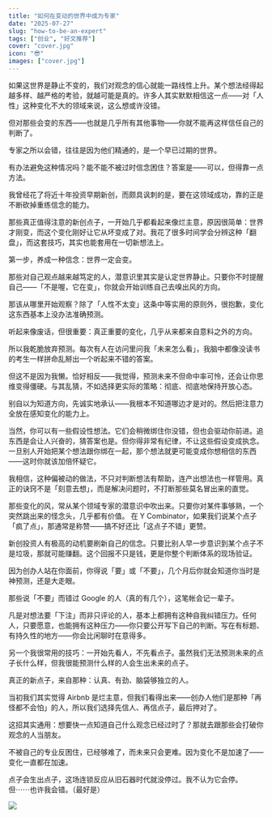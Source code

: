 ```yaml
---
title: "如何在变动的世界中成为专家"
date: "2025-07-27"
slug: "how-to-be-an-expert"
tags: ["创业", "好文推荐"]
cover: "cover.jpg"
icon: "😎"
images: ["cover.jpg"]
---
```

如果这世界是静止不变的，我们对观念的信心就能一路线性上升。某个想法经得起越多样、越严格的考验，就越可能是真的。许多人其实默默相信这一点——对「人性」这种变化不大的领域来说，这么想或许没错。



但对那些会变的东西——也就是几乎所有其他事物——你就不能再这样信任自己的判断了。



专家之所以会错，往往是因为他们精通的，是一个早已过期的世界。



有办法避免这种情况吗？能不能不被过时信念困住？答案是——可以，但得靠一点方法。



我曾经花了将近十年投资早期新创，而颇具讽刺的是，要在这领域成功，靠的正是不断砍掉重练信念的能力。



那些真正值得注意的新创点子，一开始几乎都看起来像烂主意，原因很简单：世界才刚变，而这个变化刚好让它从坏变成了对。我花了很多时间学会分辨这种「翻盘」，而这套技巧，其实也能套用在一切新想法上。



第一步，养成一种信念：世界一定会变。



那些对自己观点越来越笃定的人，潜意识里其实是认定世界静止。只要你不时提醒自己——「不是喔，它在变」，你就会开始训练自己去嗅出风的方向。



那该从哪里开始观察？除了「人性不太变」这条中等实用的原则外，很抱歉，变化这东西基本上没办法准确预测。



听起来像废话，但很重要：真正重要的变化，几乎从来都来自意料之外的方向。



所以我乾脆放弃预测。每次有人在访问里问我「未来怎么看」，我脑中都像没读书的考生一样拼命乱掰出一个听起来不错的答案。



但这不是因为我懒。恰好相反——我觉得，预测未来不但命中率可怜，还会让你思维变得僵硬。与其乱猜，不如选择更实际的策略：彻底、彻底地保持开放心态。



别自以为知道方向，先诚实地承认——我根本不知道哪边才是对的。然后把注意力全放在感知变化的能力上。



当然，你可以有一些假设性想法。它们会稍微绑住你没错，但也会驱动你前进。追东西是会让人兴奋的，猜答案也是。但你得非常有纪律，不让这些假设变成执念。
一旦别人开始把某个想法跟你绑在一起，那个想法就更可能变成你想相信的东西——这时你就该加倍怀疑它。



我相信，这种偏被动的做法，不只对判断想法有帮助，连产出想法也一样管用。真正的诀窍不是「刻意去想」，而是解决问题时，不打断那些莫名冒出来的直觉。



那些变化的风，常从某个领域专家的潜意识中吹出来。只要你对某件事够熟，一个突然跳出来的怪念头，几乎都有价值。
在 Y Combinator，如果我们说某个点子「疯了点」，那通常是称赞——搞不好还比「这点子不错」更赞。



新创投资人有极高的动机要刷新自己的信念。只要比别人早一步意识到某个点子不是垃圾，那就可能赚翻。这个回报不只是钱，更是你整个判断体系的现场验证。



因为创办人站在你面前，你得说「要」或「不要」，几个月后你就会知道你当时是神预测，还是大走眼。



那些说「不要」而错过 Google 的人（真的有几个），这笔帐会记一辈子。



凡是对想法要「下注」而非只评论的人，基本上都拥有这种自我纠错压力。任何人，只要愿意，也能拥有这种压力——你只要公开写下自己的判断。写在有标题、有持久性的地方——你会比闲聊时在意得多。



另一个我很常用的技巧：一开始先看人，不先看点子。虽然我们无法预测未来的点子长什么样，但我很能预测什么样的人会生出未来的点子。



真正的新点子，来自那种：认真、有劲、脑袋够独立的人。



当初我们其实觉得 Airbnb 是烂主意，但我们看得出来——创办人他们是那种「再怪都不会怕」的人，所以我们选择先信人、再信点子，最后押对了。



这招其实通用：想要快一点知道自己什么观念已经过时了？那就去跟那些会打破你观念的人当朋友。



不被自己的专业反困住，已经够难了，而未来只会更难。因为变化不是加速了——变化一直都在加速。



点子会生出点子，这场连锁反应从旧石器时代就没停过。我不认为它会停。
但⋯⋯也许我会错。（最好是）




![](https://prod-files-secure.s3.us-west-2.amazonaws.com/112d0858-5090-4d34-a606-b75eb8d65fd2/46476355-9cf3-4e99-9b7a-3531bc426380/1000202064.png?X-Amz-Algorithm=AWS4-HMAC-SHA256&X-Amz-Content-Sha256=UNSIGNED-PAYLOAD&X-Amz-Credential=ASIAZI2LB46623LV56Y2%2F20250920%2Fus-west-2%2Fs3%2Faws4_request&X-Amz-Date=20250920T005708Z&X-Amz-Expires=3600&X-Amz-Security-Token=IQoJb3JpZ2luX2VjEGkaCXVzLXdlc3QtMiJHMEUCIQC%2BRjmWynKOYXdPQJevfWWDgVJJ6paMhsv0myej9H0uOQIgXhiNxPnqWHjkfkEvF35iW0PLjt8NOLpdLe3DUzMiaasqiAQI4v%2F%2F%2F%2F%2F%2F%2F%2F%2F%2FARAAGgw2Mzc0MjMxODM4MDUiDMqgnef397bVtkwmlyrcA9NpPddMX1oalrap2QlM72oukyFBbvi34NG1t178UuQ1SRvSD%2BG%2BQkOHunDDlnPakvfPXkPx2l2Kfg7WH99%2FuyHs61hdPrNXmtvwISrVYtpWXQjF1aIv96r8VaEQuXJxFO705y0FQnv1ac%2BQLG0n8iguMFClyUoN6OJIbb57JXYL4XajUu1GlhIe8e5em8vg456HnqYsrz9NdfuzRKD4SmWBQ2yO%2BYwnAxE9sRXQ15s1OqtgABWO8ZhxR%2BWLs7b27xPHNBRgz1%2Fdz6o3wvqx90LWrzsxmqZojxPtmRI3ESZOIeSkeI%2BEiNIv9CIacNmITtfLyHUBR3YlwS0GdabhGI6EjTYOgkk99AtQAhevB928TSot%2Fodmo2J%2BVXcSJNW1bWFwQMPKCnbM%2FC5T%2B2O74D6PzeK9KBaW%2BqBqPkx7Pt6zC3JieOzmCRpyFaM5upuhV4iRTZr71gOtaDQFJaZ2De%2Fm%2BM32OREtimZr0msVAeNI%2FHkfKWAdC3Uvg%2BrPtD6ZY1%2F22TEmvi5Vhrj8wdYBXHVji6x7UM3DKKQpHLyU3I3zT4KL0%2Fq6DT4BJjeS2ZUv5K7fTBmnGUVD5y53uf%2B%2B4eNCSq6Rmkm1Uq4b7HIC95HRRYyOFny8Ty70rCqhML3st8YGOqUBCY6qriMrrbiDxp%2B0ugca3ZPNMOLsxjoGgBsVNfsNj6mTJXxTiVPGZv87b%2BKRG%2BuRweWkOOMxf2sjZYYCskKVOyttdXil1OhYS8LJ9VquCS9NWckwMUwkV%2BjYK7d8hOmReH8oELZhX9S9OwC9YdsP%2BQ%2FDGZJQc2aHj3OOYWO%2BAoeMIa3%2Bxn4BigC6j4oieIk4tJD%2Bg%2FN4HC47zLvOeeUPd4orn2U%2F&X-Amz-Signature=06068ebcd503a0fd0e9a7d9c4ba6331bc8149d8b89d6f3b1d860606e2d58140b&X-Amz-SignedHeaders=host&x-amz-checksum-mode=ENABLED&x-id=GetObject)

